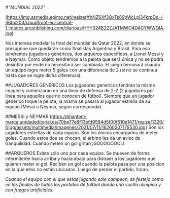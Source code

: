 #*"MUNDIAL 2022"*

(https://img.asmedia.epimg.net/resizer/fhNZ6Xf3QxTs89pWcLpl34krpDs=/360x203/cloudfront-eu-central-1.images.arcpublishing.com/diarioas/HYY324B22ZJATMWO4DAGYWWQIA.jpg)

Nos interesa modelar la final del mundial de Qatar 2022, en donde se presupone que quedarán como finalistas Argentina y Brasil.
Para eso tendremos jugadores genéricos, dos arqueros específicos, a Lionel Messi y a Neymar. Como objeto tendremos a la pelota que será única y no se podrá desinflar por ende no necesitará ser cambiada.
El juego terminará cuando un equipo logre meter 5 goles con una diferencia de 2 (si no se continua hasta que se logre dicha diferencia).

##JUGADORES GENÉRICOS
Los jugadores genericos tendrán la misma imagen y comenzaran en una línea de defensa de 2-2 (2 jugadores por línea para aquellos que no conocen de fútbol).
Siempre que un jugador genérico toque la pelota, la misma se pasará al jugador estrella de su equipo (Messi o Neymar, según corresponda).

##MESSI y NEYMAR
(https://phantom-marca.unidadeditorial.es/70be77e8f13efd9594d5f00f510e1471/resize/1320/f/jpg/assets/multimedia/imagenes/2021/07/11/16260207179530.jpg)
Son los jugadores estrellas de cada equipo. Son los únicos encargados de meter goles. Cuando estos dos se chocan, el árbitro les da un aviso de tranquilidad. Cuando meten un gol gritan ¡GOOOOOOOL!.


##ARQUEROS
Existe sólo uno por cada equipo. Se mueven de forma intermitente hacia arriba y hacia abajo para distraer a los jugadores que quieren meter el gol. 
Reciben un gol cuando la pelota pasa por una posicion en la que ellos no están ubicados. Luego de perder el partido, lloran.


*Cuando el equipo con el que estas jugando sale campeon, se festeja como en las finales de todos los partidos de fúltbol dando una vuelta olimpica y con fuegos artificiales.*
